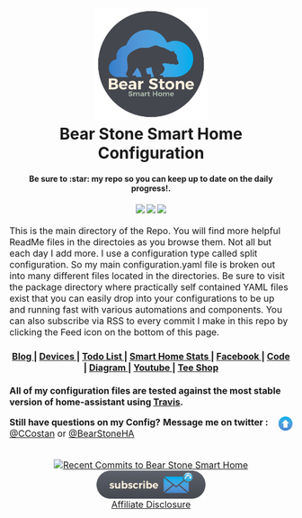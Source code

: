 <h1 align="center">
  <a name="logo" href="http://www.vCloudInfo.com/search/label/iot"><img src="https://raw.githubusercontent.com/CCOSTAN/Home-AssistantConfig/master/config/www/custom_ui/floorplan/images/branding/twitter_profile.png" alt="Bear Stone Smart Home" width="200"></a>
  <br>
  Bear Stone Smart Home Configuration
</h1>
<h4 align="center">Be sure to :star: my repo so you can keep up to date on the daily progress!.</h4>
<div align="center">
  <h4>
    <a href="https://travis-ci.org/CCOSTAN/Home-AssistantConfig"><img src="https://travis-ci.org/CCOSTAN/Home-AssistantConfig.svg?branch=master"/></a>
    <a href="https://github.com/CCOSTAN/Home-AssistantConfig/stargazers"><img src="https://img.shields.io/github/stars/CCOSTAN/Home-AssistantConfig.svg?style=plasticr"/></a>
    <a href="https://github.com/CCOSTAN/Home-AssistantConfig/commits/master"><img src="https://img.shields.io/github/last-commit/CCOSTAN/Home-AssistantConfig.svg?style=plasticr"/></a>
  </h4>
</div>
<p><font size="3">
This is the main directory of the Repo.  You will find more helpful ReadMe files in the directoies as you browse them.  Not all but each day I add more.  I use a configuration type called split configuration.  So my main configuration.yaml file is broken out into many different files located in the directories.  Be sure to visit the package directory where practically self contained YAML files exist that you can easily drop into your configurations to be up and running fast with various automations and components.  You can also subscribe via RSS to every commit I make in this repo by clicking the Feed icon on the bottom of this page. </p>
<div align="center"><a name="menu"></a>
<h4>
  <a href="http://www.vCloudInfo.com/search/label/iot">
    Blog
  </a>
  <span> | </span>
  <a href="https://github.com/CCOSTAN/Home-AssistantConfig#devices">
    Devices
  </a>
  <span> | </span>
  <a href="https://github.com/CCOSTAN/Home-AssistantConfig/issues">
    Todo List
  </a>
  <span> | </span>
  <a href="https://twitter.com/BearStoneHA">
    Smart Home Stats
  </a>
  <span> | </span>
  <a href="https://www.facebook.com/BearStoneHA">
    Facebook
  </a>
  <span> | </span>
  <a href="https://github.com/CCOSTAN/Home-AssistantConfig/tree/master/config">
    Code
  </a>
  <span> | </span>
  <a href="https://github.com/CCOSTAN/Home-AssistantConfig#diagram">
    Diagram
  </a>
  <span> | </span>
  <a href="https://youtube.com/CCOSTAN">
    Youtube
  </a>
  <span> | </span>
  <a href="https://www.vcloudinfo.com/p/shop-our-merch.html">
    Tee Shop
  </a>
</h4>
</div>

**All of my configuration files are tested against the most stable version of home-assistant using [Travis](https://travis-ci.org/CCOSTAN/Home-AssistantConfig).**

<a name="bottom" href="https://github.com/CCOSTAN/Home-AssistantConfig#logo"><img align="right" border="0" src="https://raw.githubusercontent.com/CCOSTAN/Home-AssistantConfig/master/config/www/custom_ui/floorplan/images/branding/up_arrow.png" width="25" ></a>

**Still have questions on my Config?**
**Message me on twitter :** [@CCostan](https://twitter.com/ccostan) or [@BearStoneHA](https://twitter.com/BearStoneHA)

<p align="center">
<br>
<a align="center" target="_blank" href="https://vcloudinfo.us12.list-manage.com/subscribe?u=45cab4343ffdbeb9667c28a26&id=e01847e94f"><img src="http://feeds.feedburner.com/RecentCommitsToBearStoneHA.1.gif" alt="Recent Commits to Bear Stone Smart Home" style="border:0"></a>
<br>
<a href="http://eepurl.com/dmXFYz"><img align="center" border="0" src="https://raw.githubusercontent.com/CCOSTAN/Home-AssistantConfig/master/config/www/custom_ui/floorplan/images/branding/email_link.png" height="50" ></a><br>
<a href="http://www.vCloudInfo.com/p/affiliate-disclosure.html">
Affiliate Disclosure
</a></p>

</p>
